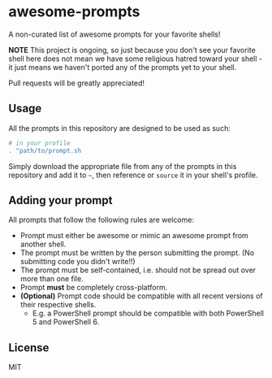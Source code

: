 # awesome-prompts
A non-curated list of awesome prompts for your favorite shells!

**NOTE** This project is ongoing, so just because you don't see your favorite shell here does not mean we have some religious hatred toward your shell - it just means we haven't ported any of the prompts yet to your shell.

Pull requests will be greatly appreciated!

## Usage
All the prompts in this repository are designed to be used as such:
```powershell
# in your profile
. "path/to/prompt.sh
```
Simply download the appropriate file from any of the prompts in this repository and add it to `~`, then reference or `source` it in your shell's profile.

## Adding your prompt
All prompts that follow the following rules are welcome:
- Prompt must either be awesome or mimic an awesome prompt from another shell.
- The prompt must be written by the person submitting the prompt. (No submitting code you didn't write!!)
- The prompt must be self-contained, i.e. should not be spread out over more than one file.
- Prompt **must** be completely cross-platform.
- **(Optional)** Prompt code should be compatible with all recent versions of their respective shells.
    - E.g. a PowerShell prompt should be compatible with both PowerShell 5 and PowerShell 6.

## License
MIT
